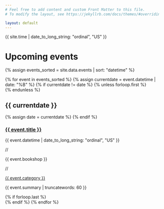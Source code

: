 ```yaml
---
# Feel free to add content and custom Front Matter to this file.
# To modify the layout, see https://jekyllrb.com/docs/themes/#overriding-theme-defaults

layout: default
---
```


{{ site.time | date_to_long_string: "ordinal", "US" }}

# Upcoming events

{% assign events_sorted = site.data.events | sort: "datetime" %}

<!-- <div class="events-list">
  <h2>March</h2>
  {% for event in events_sorted %}
    <div class="event">
      <h3 class="title"><a href="#">{{ event.title }}</a></h3>
      <div class="meta">
        <p>{{ event.datetime | date_to_long_string: "ordinal", "US" }}</p>
        <p class="divider">//</p>
        <p class="location">{{ event.bookshop }}</p>
        <p class="divider">//</p>
        <p class="tag"><a href="#">{{ event.category }}</a></p>
      </div>
      <p class="description">{{ event.summary | truncatewords: 60 }}</p>
    </div>
  {% endfor %}
</div> -->

<div class="events-list">
{% for event in events_sorted %}
  {% assign currentdate = event.datetime | date: "%B" %}
  {% if currentdate != date %}
    {% unless forloop.first %}</div>{% endunless %}
    <h2 id="{{ event.datetime | date: "%B %Y"}}">{{ currentdate }}</h2>
    <div class="event">
    {% assign date = currentdate %}
  {% endif %}
    <h3 class="title"><a href="{{ event.url }}">{{ event.title }}</a></h3>
    <div class="meta">
      <p>{{ event.datetime | date_to_long_string: "ordinal", "US" }}</p>
      <p class="divider">//</p>
      <p class="location">{{ event.bookshop }}</p>
      <p class="divider">//</p>
      <p class="tag"><a href="#">{{ event.category }}</a></p>
    </div>
    <p class="description">{{ event.summary | truncatewords: 60 }}</p>
  {% if forloop.last %}</div>{% endif %}
{% endfor %}
</div>
